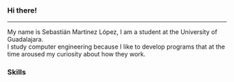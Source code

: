 ### Hi there!
--------------
 My name is Sebastián Martinez López, I am a student at the University of Guadalajara.<br>
 I study computer engineering because I like to develop programs that at the time aroused my curiosity about how they work.
 ### Skills

